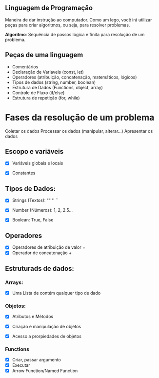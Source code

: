 ## Linguagem de Programação

Maneira de dar instrução ao computador.
Como um lego, você irá utilizar peças para criar algoritmos, ou seja, para resolver problemas.

**Algoritmo**: Sequência de passos lógica e finita para resolução de um problema.



## Peças de uma linguagem
- Comentários
- Declaração de Variaveis (const, let)
- Operadores (atribuição, concatenação, matemáticos, lógicos)
- Tipos de dados (string, number, boolean)
- Estrutura de Dados (Functions, object, array)
- Controle de Fluxo (if/else)
- Estrutura de repetição (for, while)


# Fases da resolução de um problema

Coletar os dados
Processar os dados (manipular, alterar...)
Apresentar os dados



## Escopo e variáveis
- [X] Variáveis globais e locais
- [X] Constantes



## Tipos de Dados:

- [X] Strings (Textos): "" '' ´´
- [X] Number (Números): 1, 2, 2.5...
- [X] Boolean: True, False



## Operadores
- [X] Operadores de atribuição de valor = 
- [X] Operador de concatenação +

## Estruturads de dados:

### Arrays:
- [X] Uma Lista de contém qualquer tipo de dado


### Objetos:

- [X] Atributos e Métodos
- [X] Criação e manipulação de objetos
- [X] Acesso a prorpiedades de objetos


### Functions
- [X] Criar, passar argumento
- [X] Executar
- [X] Arrow Function/Named Function
